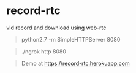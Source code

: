 # record-rtc
vid record and download using web-rtc

 > python2.7 -m SimpleHTTPServer 8080 <br>

 > ./ngrok http 8080 <br>

 > Demo at https://record-rtc.herokuapp.com

